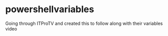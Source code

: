 # powershellvariables
Going through ITProTV and created this to follow along with their variables video
